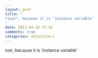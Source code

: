 ```yaml
---
layout: post
title: "
*ivar*, because it is ‘instance variable’
"
date: 2011-04-16 17:42
comments: true
categories: objective-c
---
```


*ivar*, because it is ‘instance variable’

